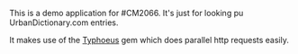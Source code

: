 This is a demo application for #CM2066. It's just for looking pu UrbanDictionary.com entries.

It makes use of the [Typhoeus](https://github.com/dbalatero/typhoeus) gem which does parallel http requests easily.


